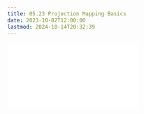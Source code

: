 ```yaml
---
title: 05.23 Projection Mapping Basics
date: 2023-10-02T12:00:00
lastmod: 2024-10-14T20:32:39
---
```


![Link to included file contents](../../../../video/projection-mapping/projection-mapping-basics.md)
